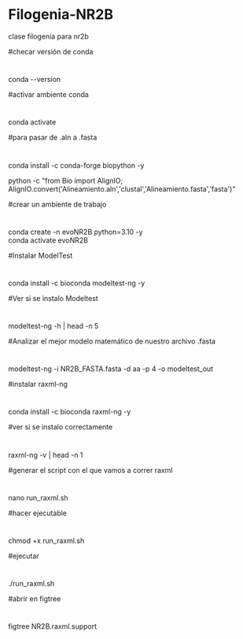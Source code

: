 # Filogenia-NR2B
clase filogenía para nr2b

#checar versión de conda
#
conda --version 


#activar ambiente conda
#
conda activate 

#para pasar de .aln a .fasta

#
conda install -c conda-forge biopython -y

python -c "from Bio import AlignIO; AlignIO.convert('Alineamiento.aln','clustal','Alineamiento.fasta','fasta')"

 #crear un ambiente de trabajo
 #
conda create -n evoNR2B python=3.10 -y   
conda activate evoNR2B


#Instalar ModelTest
#
conda install -c bioconda modeltest-ng -y


#Ver si se instalo Modeltest
#

modeltest-ng -h | head -n 5


#Analizar el mejor modelo matemático de nuestro archivo .fasta
#

modeltest-ng -i NR2B_FASTA.fasta -d aa -p 4 -o modeltest_out


#instalar raxml-ng
#

conda install -c bioconda raxml-ng -y

#ver si se instalo correctamente
#

raxml-ng -v | head -n 1

#generar el script con el que vamos a correr raxml
#

nano run_raxml.sh

#hacer ejecutable
#

chmod +x run_raxml.sh

#ejecutar
#

./run_raxml.sh

#abrir en figtree
#

figtree NR2B.raxml.support


